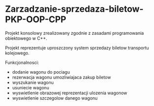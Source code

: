 # Zarzadzanie-sprzedaza-biletow-PKP-OOP-CPP
Projekt konsolowy zrealizowany zgodnie z zasadami programowania obiektowego w C++.

Projekt reprezentuje uproszczony system sprzedazy biletow transportu kolejowego.

Funkcjonalnosci:

- dodanie wagonu do pociagu
- rezerwacja wagonu umozliwiajaca zakup biletow
- wyszukanie wagonu
- usuniecie wagonu
- wyswietlenie obrazowej reprezentacji ulozenia wagonow
- wyswietlenie szczegolow danego wagonu